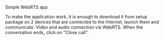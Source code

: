 Simple WebRTS app

To make the application work, it is enough to download it from setup package on 2 devices that are connected to the Internet, launch them and communicate. 
Video and audio connection via WebRTS. When the conversation ends, click on "Close call".
